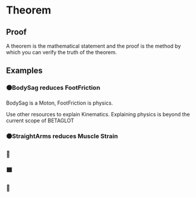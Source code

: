# Theorem

## Proof

A theorem is the mathematical statement and the proof is the method by which you can verify the truth of the theorem.

## Examples

### 🟠<moto></moto>BodySag reduces FootFriction

BodySag is a Moton, FootFriction is physics.

Use other resources to explain Kinematics. Explaining physics is beyond the current scope of BETAGLOT

### 🟠<moto></moto>StraightArms reduces Muscle Strain

### 🔻<via></via>

### 🟩<eco></eco>

### 💜<neuro></neuro>